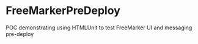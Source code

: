 # FreeMarkerPreDeploy
POC demonstrating using HTMLUnit to test FreeMarker UI and messaging pre-deploy
